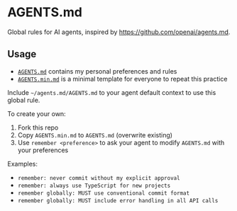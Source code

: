 # AGENTS.md

Global rules for AI agents, inspired by https://github.com/openai/agents.md.

## Usage

- [`AGENTS.md`](AGENTS.md) contains my personal preferences and rules
- [`AGENTS.min.md`](AGENTS.min.md) is a minimal template for everyone to repeat this practice

Include `~/agents.md/AGENTS.md` to your agent default context to use this global rule.

To create your own:
1. Fork this repo
2. Copy `AGENTS.min.md` to `AGENTS.md` (overwrite existing)
3. Use `remember <preference>` to ask your agent to modify `AGENTS.md` with your preferences

Examples:
- `remember: never commit without my explicit approval`
- `remember: always use TypeScript for new projects`
- `remember globally: MUST use conventional commit format`
- `remember globally: MUST include error handling in all API calls`
